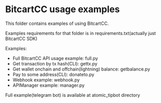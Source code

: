 # BitcartCC usage examples

This folder contains examples of using BitcartCC.

Examples requirements for that folder is in requirements.txt(actually just BitcartCC SDK)

Examples:

- Full BitcartCC API usage example: full.py
- Get transaction by tx hash(CLI): gettx.py
- Get wallet onchain and offchain(lightning) balance: getbalance.py
- Pay to some address(CLI): donateto.py
- Webhook example: webhook.py
- APIManager example: manager.py

Full example(telegram bot) is available at atomic_tipbot directory